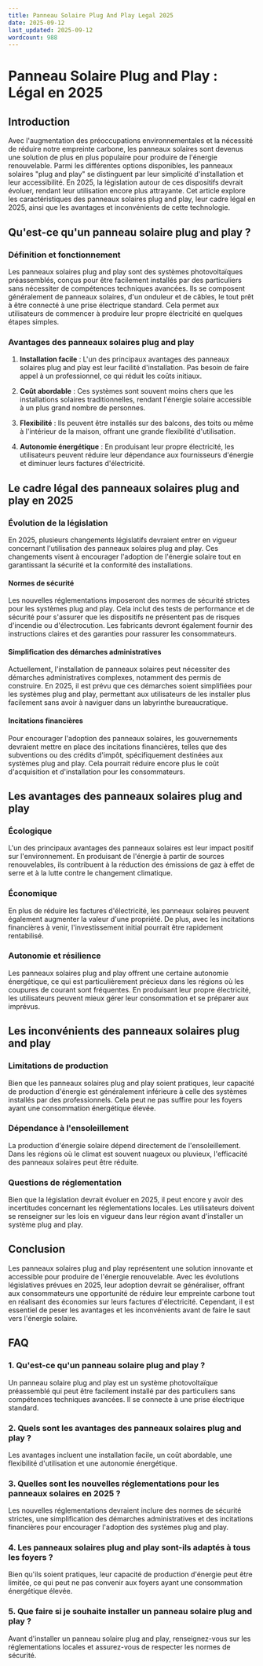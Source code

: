 ```yaml
---
title: Panneau Solaire Plug And Play Legal 2025
date: 2025-09-12
last_updated: 2025-09-12
wordcount: 988
---
```


# Panneau Solaire Plug and Play : Légal en 2025

## Introduction

Avec l'augmentation des préoccupations environnementales et la nécessité de réduire notre empreinte carbone, les panneaux solaires sont devenus une solution de plus en plus populaire pour produire de l'énergie renouvelable. Parmi les différentes options disponibles, les panneaux solaires "plug and play" se distinguent par leur simplicité d'installation et leur accessibilité. En 2025, la législation autour de ces dispositifs devrait évoluer, rendant leur utilisation encore plus attrayante. Cet article explore les caractéristiques des panneaux solaires plug and play, leur cadre légal en 2025, ainsi que les avantages et inconvénients de cette technologie.

## Qu'est-ce qu'un panneau solaire plug and play ?

### Définition et fonctionnement

Les panneaux solaires plug and play sont des systèmes photovoltaïques préassemblés, conçus pour être facilement installés par des particuliers sans nécessiter de compétences techniques avancées. Ils se composent généralement de panneaux solaires, d'un onduleur et de câbles, le tout prêt à être connecté à une prise électrique standard. Cela permet aux utilisateurs de commencer à produire leur propre électricité en quelques étapes simples.

### Avantages des panneaux solaires plug and play

1. **Installation facile** : L'un des principaux avantages des panneaux solaires plug and play est leur facilité d'installation. Pas besoin de faire appel à un professionnel, ce qui réduit les coûts initiaux.
   
2. **Coût abordable** : Ces systèmes sont souvent moins chers que les installations solaires traditionnelles, rendant l'énergie solaire accessible à un plus grand nombre de personnes.

3. **Flexibilité** : Ils peuvent être installés sur des balcons, des toits ou même à l'intérieur de la maison, offrant une grande flexibilité d'utilisation.

4. **Autonomie énergétique** : En produisant leur propre électricité, les utilisateurs peuvent réduire leur dépendance aux fournisseurs d'énergie et diminuer leurs factures d'électricité.

## Le cadre légal des panneaux solaires plug and play en 2025

### Évolution de la législation

En 2025, plusieurs changements législatifs devraient entrer en vigueur concernant l'utilisation des panneaux solaires plug and play. Ces changements visent à encourager l'adoption de l'énergie solaire tout en garantissant la sécurité et la conformité des installations.

#### Normes de sécurité

Les nouvelles réglementations imposeront des normes de sécurité strictes pour les systèmes plug and play. Cela inclut des tests de performance et de sécurité pour s'assurer que les dispositifs ne présentent pas de risques d'incendie ou d'électrocution. Les fabricants devront également fournir des instructions claires et des garanties pour rassurer les consommateurs.

#### Simplification des démarches administratives

Actuellement, l'installation de panneaux solaires peut nécessiter des démarches administratives complexes, notamment des permis de construire. En 2025, il est prévu que ces démarches soient simplifiées pour les systèmes plug and play, permettant aux utilisateurs de les installer plus facilement sans avoir à naviguer dans un labyrinthe bureaucratique.

#### Incitations financières

Pour encourager l'adoption des panneaux solaires, les gouvernements devraient mettre en place des incitations financières, telles que des subventions ou des crédits d'impôt, spécifiquement destinées aux systèmes plug and play. Cela pourrait réduire encore plus le coût d'acquisition et d'installation pour les consommateurs.

## Les avantages des panneaux solaires plug and play

### Écologique

L'un des principaux avantages des panneaux solaires est leur impact positif sur l'environnement. En produisant de l'énergie à partir de sources renouvelables, ils contribuent à la réduction des émissions de gaz à effet de serre et à la lutte contre le changement climatique.

### Économique

En plus de réduire les factures d'électricité, les panneaux solaires peuvent également augmenter la valeur d'une propriété. De plus, avec les incitations financières à venir, l'investissement initial pourrait être rapidement rentabilisé.

### Autonomie et résilience

Les panneaux solaires plug and play offrent une certaine autonomie énergétique, ce qui est particulièrement précieux dans les régions où les coupures de courant sont fréquentes. En produisant leur propre électricité, les utilisateurs peuvent mieux gérer leur consommation et se préparer aux imprévus.

## Les inconvénients des panneaux solaires plug and play

### Limitations de production

Bien que les panneaux solaires plug and play soient pratiques, leur capacité de production d'énergie est généralement inférieure à celle des systèmes installés par des professionnels. Cela peut ne pas suffire pour les foyers ayant une consommation énergétique élevée.

### Dépendance à l'ensoleillement

La production d'énergie solaire dépend directement de l'ensoleillement. Dans les régions où le climat est souvent nuageux ou pluvieux, l'efficacité des panneaux solaires peut être réduite.

### Questions de réglementation

Bien que la législation devrait évoluer en 2025, il peut encore y avoir des incertitudes concernant les réglementations locales. Les utilisateurs doivent se renseigner sur les lois en vigueur dans leur région avant d'installer un système plug and play.

## Conclusion

Les panneaux solaires plug and play représentent une solution innovante et accessible pour produire de l'énergie renouvelable. Avec les évolutions législatives prévues en 2025, leur adoption devrait se généraliser, offrant aux consommateurs une opportunité de réduire leur empreinte carbone tout en réalisant des économies sur leurs factures d'électricité. Cependant, il est essentiel de peser les avantages et les inconvénients avant de faire le saut vers l'énergie solaire.

## FAQ

### 1. Qu'est-ce qu'un panneau solaire plug and play ?

Un panneau solaire plug and play est un système photovoltaïque préassemblé qui peut être facilement installé par des particuliers sans compétences techniques avancées. Il se connecte à une prise électrique standard.

### 2. Quels sont les avantages des panneaux solaires plug and play ?

Les avantages incluent une installation facile, un coût abordable, une flexibilité d'utilisation et une autonomie énergétique.

### 3. Quelles sont les nouvelles réglementations pour les panneaux solaires en 2025 ?

Les nouvelles réglementations devraient inclure des normes de sécurité strictes, une simplification des démarches administratives et des incitations financières pour encourager l'adoption des systèmes plug and play.

### 4. Les panneaux solaires plug and play sont-ils adaptés à tous les foyers ?

Bien qu'ils soient pratiques, leur capacité de production d'énergie peut être limitée, ce qui peut ne pas convenir aux foyers ayant une consommation énergétique élevée.

### 5. Que faire si je souhaite installer un panneau solaire plug and play ?

Avant d'installer un panneau solaire plug and play, renseignez-vous sur les réglementations locales et assurez-vous de respecter les normes de sécurité.